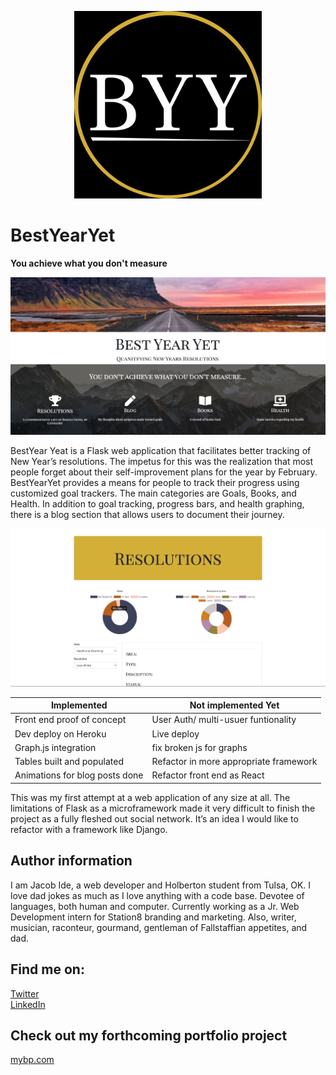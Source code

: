 <p align='center'>
<img src='https://github.com/ihavemadefire/BestYearYet/blob/master/BYY/static/img/BYY_Logo.png'  width=300 style='align: center'>
</p>

# BestYearYet

**You achieve what you don't measure**

<img src='https://github.com/ihavemadefire/BestYearYet/blob/master/Splash_BYY.png'>

BestYear Yeat is a Flask web application that facilitates better tracking of New Year’s resolutions. The impetus for this was the realization that most people forget about their self-improvement plans for the year by February. BestYearYet provides a means for people to track their progress using customized goal trackers.  The main categories are Goals, Books, and Health. In addition to goal tracking, progress bars, and health graphing, there is a blog section that allows users to document their journey.

<img src='https://github.com/ihavemadefire/BestYearYet/blob/master/resolution_byy.png'>

| Implemented | Not implemented Yet |
|-------------|---------------------|
| Front end proof of concept | User Auth/ multi-usuer funtionality |
| Dev deploy on Heroku | Live deploy |
| Graph.js integration | fix broken js for graphs |
| Tables built and populated | Refactor in more appropriate framework |
| Animations for blog posts done | Refactor front end as React|

This was my first attempt at a web application of any size at all. The limitations of Flask as a microframework made it very difficult to finish the project as a fully fleshed out social network. It’s an idea I would like to refactor with a framework like Django.


Author information
------------------

I am Jacob Ide, a web developer and Holberton student from Tulsa, OK. I love dad jokes as much as I love anything with a code base. Devotee of languages, both human and computer. Currently working as a Jr. Web Development intern for Station8 branding and marketing. Also, writer, musician, raconteur, gourmand, gentleman of Fallstaffian appetites, and dad. 

Find me on:
-----------
[Twitter ](https://twitter.com/Jacobei6)<br>
[LinkedIn](https://www.linkedin.com/in/jacobide/)

## Check out my forthcoming portfolio project
[mybp.com](https://github.com/ihavemadefire/mybp)
